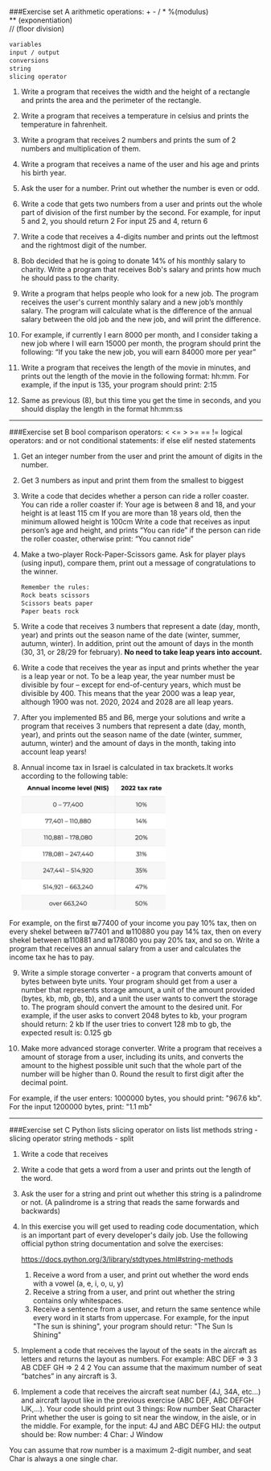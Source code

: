 ###Exercise set A
    arithmetic operations: 
        +  -  /  *
        %(modulus)  
        ** (exponentiation)  
        // (floor division)
    
    variables
    input / output
    conversions
    string
    slicing operator


1. Write a program that receives the width and the height of a rectangle and prints the area and the perimeter of the rectangle.


2. Write a program that receives a temperature in celsius and prints the temperature in fahrenheit.


3. Write a program that receives 2 numbers and prints the sum of 2 numbers and multiplication of them.


4. Write a program that receives a name of the user and his age and prints his birth year.


5. Ask the user for a number. Print out whether the number is even or odd.


6. Write a code that gets two numbers from a user and prints out the whole part of division of the first number by the second.
   For example, for input 5 and 2, you should return 2
   For input 25 and 4, return 6


7. Write a code that receives a 4-digits number and prints out the leftmost and the rightmost digit of the number.


8. Bob decided that he is going to donate 14% of his monthly salary to charity. Write a program that receives Bob's salary and prints how much he should pass to the charity.


9. Write a program that helps people who look for a new job. The program receives the user's current monthly salary and a new job’s monthly salary. The program will calculate what is the difference of the annual salary between the old job and the new job, and will print the difference.


10. For example, if currently I earn 8000 per month, and I consider taking a new job where I will earn 15000 per month, the program should print the following: “If you take the new job, you will earn 84000 more per year”


11. Write a program that receives the length of the movie in minutes, and prints out the length of the movie in the following format: hh:mm. 
For example, if the input is 135, your program should print: 2:15


12. Same as previous (8), but this time you get the time in seconds, and you should display the length in the format hh:mm:ss

---


###Exercise set B
      bool
      comparison operators: < <= > >= == !=
      logical operators: and or not
      conditional statements: if else elif
      nested statements

1. Get an integer number from the user and print the amount of digits in the number.


2. Get 3 numbers as input and print them from the smallest to biggest


3. Write a code that decides whether a person can ride a roller coaster. You can ride a roller coaster if:
   Your age is between 8 and 18, and your height is at least 115 cm
   If you are more than 18 years old, then the minimum allowed height is 100cm
   Write a code that receives as input person’s age and height, and prints “You can ride” if the person can ride the roller coaster, otherwise print: “You cannot ride”

   
4. Make a two-player Rock-Paper-Scissors game.
   Ask for player plays (using input), compare them, print out a message of congratulations to the winner.
   ```
   Remember the rules:
   Rock beats scissors
   Scissors beats paper
   Paper beats rock
   ```


6. Write a code that receives 3 numbers that represent a date (day, month, year) and prints out the season name of the date (winter, summer, autumn, winter). In addition, print out the amount of days in the month (30, 31, or 28/29 for february). **No need to take leap years into account.**


7. Write a code that receives the year as input and prints whether the year is a leap year or not.
   To be a leap year, the year number must be divisible by four – except for end-of-century years, which must be divisible by 400. This means that the year 2000 was a leap year, although 1900 was not. 2020, 2024 and 2028 are all leap years.


8. After you implemented B5 and B6, merge your solutions and write a program that receives 3 numbers that represent a date (day, month, year), and prints out the season name of the date (winter, summer, autumn, winter) and the amount of days in the month, taking into account leap years!


8. Annual income tax in Israel is calculated in tax brackets.It works according to the following table:
![img_1.png](img_1.png)

For example, on the first ₪77400 of your income you pay 10% tax, then on every shekel between ₪77401 and ₪110880 you pay 14% tax, then on every shekel between ₪110881 and ₪178080 you pay 20% tax, and so on.
Write a program that receives an annual salary from a user and calculates the income tax he has to pay.


9. Write a simple storage converter - a program that converts amount of bytes between byte units.
Your program should get from a user a number that represents storage amount, a unit of the amount provided (bytes, kb, mb, gb, tb), and a unit the user wants to convert the storage to.
The program should convert the amount to the desired unit.
For example, if the user asks to convert 2048 bytes to kb, your program should return: 2 kb
If the user tries to convert 128 mb to gb, the expected result is: 0.125 gb


10. Make more advanced storage converter. Write a program that receives a amount of storage from a user, including its units, and converts the amount to the highest possible unit such that the whole part of the number will be higher than 0. Round the result to first digit after the decimal point.

For example, if the user enters: 1000000 bytes, you should print: "967.6 kb". For the input 1200000 bytes, print: "1.1 mb"

---


###Exercise set C
      Python lists
      slicing operator on lists
      list methods
      string - slicing operator
      string methods - split

1. Write a code that receives 

2. Write a code that gets a word from a user and prints out the length of the word.


2. Ask the user for a string and print out whether this string is a palindrome or not. (A palindrome is a string that reads the same forwards and backwards)


3. In this exercise you will get used to reading code documentation, which is an important part of every developer's daily job. Use the following official python string documentation and solve the exercises:

   https://docs.python.org/3/library/stdtypes.html#string-methods
   1. Receive a word from a user, and print out whether the word ends with a vowel (a, e, i, o, u, y)
   2. Receive a string from a user, and print out whether the string contains only whitespaces.
   3. Receive a sentence from a user, and return the same sentence while every word in it starts from uppercase. For example, for the input "The sun is shining", your program should retur: "The Sun Is Shining"


4. Implement a code that receives the layout of the seats in the aircraft as letters and returns the layout as numbers. For example:
   ABC DEF => 3 3
   AB CDEF GH => 2 4 2
You can assume that the maximum number of seat “batches” in any aircraft is 3.


2. Implement a code that receives the aircraft seat number (4J, 34A, etc…) and aircraft layout like in the previous exercise (ABC DEF, ABC DEFGH IJK,...).
   Your code should print out 3 things:
   Row number
   Seat Character
   Print whether the user is going to sit near the window, in the aisle, or in the middle. For example, for the input: 4J and ABC DEFG HIJ: the output should be:
   Row number: 4
   Char: J
   Window

You can assume that row number is a maximum 2-digit number, and seat Char is always a one single char.











   